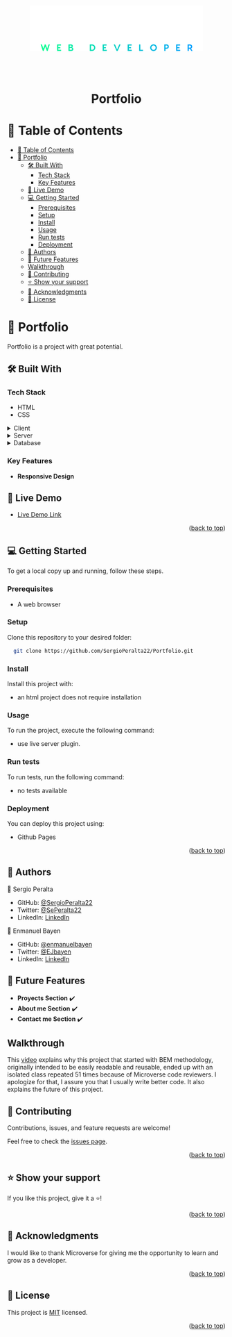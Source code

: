 <a name="readme-top"></a>

<div align="center">
  <br/>
  <br/>
  <br/>
  <!-- You are encouraged to replace this logo with your own! Otherwise you can also remove it. -->
  <img src="./assets/docs/logo3.svg" alt="logo" width="400"  height="auto" />
  <br/>
  <br/>
  <br/>
  <br/>

  <h1><b>Portfolio</b></h1>

</div>

<!-- TABLE OF CONTENTS -->

# 📗 Table of Contents

- [📗 Table of Contents](#-table-of-contents)
- [📖 Portfolio ](#-portfolio-)
  - [🛠 Built With ](#-built-with-)
    - [Tech Stack ](#tech-stack-)
    - [Key Features ](#key-features-)
  - [🚀 Live Demo ](#-live-demo-)
  - [💻 Getting Started ](#-getting-started-)
    - [Prerequisites](#prerequisites)
    - [Setup](#setup)
    - [Install](#install)
    - [Usage](#usage)
    - [Run tests](#run-tests)
    - [Deployment](#deployment)
  - [👥 Authors ](#-authors-)
  - [🔭 Future Features ](#-future-features-)
  - [Walkthrough ](#walkthrough-)
  - [🤝 Contributing ](#-contributing-)
  - [⭐️ Show your support ](#️-show-your-support-)
  - [🙏 Acknowledgments ](#-acknowledgments-)
  - [📝 License ](#-license-)

<!-- PROJECT DESCRIPTION -->

# 📖 Portfolio <a name="about-project"></a>

Portfolio is a project with great potential.

## 🛠 Built With <a name="built-with"></a>

### Tech Stack <a name="tech-stack"></a>

- HTML
- CSS

<details>
  <summary>Client</summary>
   - HTML<br>
   - CSS
</details>

<details>
  <summary>Server</summary>
    - Null
</details>

<details>
<summary>Database</summary>
    - Null
</details>

### Key Features <a name="key-features"></a>

- **Responsive Design**

<!-- LIVE DEMO -->

## 🚀 Live Demo <a name="live-demo"></a>

- [Live Demo Link](https://sergioperalta22.github.io/Portfolio/)

<!-- - No live demo available yet -->
<p align="right">(<a href="#readme-top">back to top</a>)</p>

<!-- GETTING STARTED -->

## 💻 Getting Started <a name="getting-started"></a>

To get a local copy up and running, follow these steps.

### Prerequisites

- A web browser

### Setup

Clone this repository to your desired folder:

```sh
  git clone https://github.com/SergioPeralta22/Portfolio.git
```

### Install

Install this project with:

- an html project does not require installation
<!--
Example command:

```sh
  cd my-project
  gem install
```

--->

### Usage

To run the project, execute the following command:

- use live server plugin.

<!--
Example command:

```sh
  rails server
```
--->

### Run tests

To run tests, run the following command:

- no tests available

<!--
Example command:

```sh
  bin/rails test test/models/article_test.rb
```
--->

### Deployment

You can deploy this project using:

- Github Pages

<!--
Example:

```sh

```
 -->

<p align="right">(<a href="#readme-top">back to top</a>)</p>

<!-- AUTHORS -->

## 👥 Authors <a name="authors"></a>

👤 Sergio Peralta

- GitHub: [@SergioPeralta22](https://github.com/SergioPeralta22)
- Twitter: [@SePeralta22](https://twitter.com/SePeralta22)
- LinkedIn: [LinkedIn](https://linkedin.com/in/sergioperalta22)

👤 Enmanuel Bayen

- GitHub: [@enmanuelbayen](https://github.com/enmanuelbayen)
- Twitter: [@EJbayen](https://twitter.com/EJbayen)
- LinkedIn: [LinkedIn](https://www.linkedin.com/in/enmanuel-bayen-torres-480906128/)

## 🔭 Future Features <a name="future-features"></a>

- **Proyects Section** ✔️
- **About me Section** ✔️
- **Contact me Section** ✔️

## Walkthrough <a name="walkthrough"></a>

This [video](https://www.loom.com/share/5e95d8d2387a428ea26a70b9a102643c) explains why this project that started with BEM methodology, originally intended to be easily readable and reusable, ended up with an isolated class repeated 51 times because of Microverse code reviewers.
I apologize for that, I assure you that I usually write better code.
It also explains the future of this project.

<!-- CONTRIBUTING -->

## 🤝 Contributing <a name="contributing"></a>

Contributions, issues, and feature requests are welcome!

Feel free to check the [issues page](../../issues/).

<p align="right">(<a href="#readme-top">back to top</a>)</p>

<!-- SUPPORT -->

## ⭐️ Show your support <a name="support"></a>

If you like this project, give it a ⭐️!

<p align="right">(<a href="#readme-top">back to top</a>)</p>

## 🙏 Acknowledgments <a name="acknowledgements"></a>

I would like to thank Microverse for giving me the opportunity to learn and grow as a developer.

<p align="right">(<a href="#readme-top">back to top</a>)</p>

<!-- LICENSE -->

## 📝 License <a name="license"></a>

This project is [MIT](./LICENSE) licensed.

<p align="right">(<a href="#readme-top">back to top</a>)</p>
